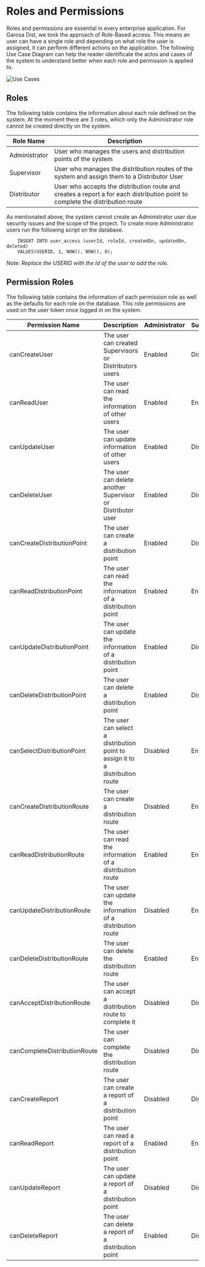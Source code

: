 # Roles and Permissions

Roles and permissions are essential in every enterprise application. For Garosa Dist, we took the approach of Role-Based access. This means an user can have a single role and depending on what role the user is assigned, it can perform different actions on the application. The following Use Case Diagram can help the reader identificate the actos and cases of the system to understand better when each role and permission is applied to.

![Use Cases](/docs/Roles%20and%20Permissions/source/use_case.svg)

## Roles

The following table contains the information about each role defined on the system. At the moment there are 3 roles, which only the Administrator role cannot be created directly on the system.

| Role Name | Description |
|---|---|
| Administrator | User who manages the users and distribution points of the system |
| Supervisor | User who manages the distribution routes of the system and assign them to a Distributor User |
| Distributor | User who accepts the distribution route and creates a report a for each distribution point to complete the distribution route |

As mentionated above, the system cannot create an Administrator user due security issues and the scope of the project. To create more Administrator users run the following script on the database.

```
    INSERT INTO user_access (userId, roleId, createdOn, updatedOn, deleted)
    VALUES(USERID, 1, NOW(), NOW(), 0);
```

*Note: Replace the USERID with the Id of the user to add the role.*

## Permission Roles

The following table contains the information of each permission role as well as the defaults for each role on the database. This role permissions are used on the user token once logged in on the system.

| Permission Name | Description | Administrator | Supervisor | Distributor |
|---|---|---|---|---|
| canCreateUser | The user can created Supervisors or Distributors users | Enabled | Disabled | Disabled |
| canReadUser | The user can read the information of other users | Enabled | Enabled | Enabled |
| canUpdateUser | The user can update information of other users | Enabled | Disabled | Disabled |
| canDeleteUser | The user can delete another Supervisor or Distributor user | Enabled | Disabled | Disabled |
| canCreateDistributionPoint | The user can create a distribution point | Enabled | Disabled | Disabled |
| canReadDistributionPoint | The user can read the information of a distribution point | Enabled | Enabled | Enabled |
| canUpdateDistributionPoint | The user can update the information of a distribution point | Enabled | Disabled | Disabled |
| canDeleteDistributionPoint | The user can delete a distribution point | Enabled | Disabled | Disabled |
| canSelectDistributionPoint | The user can select a distribution point to assign it to a distribution route | Disabled | Enabled | Disabled |
| canCreateDistributionRoute | The user can create a distribution route | Disabled | Enabled | Disabled |
| canReadDistributionRoute | The user can read the information of a distribution route | Enabled | Enabled | Enabled |
| canUpdateDistributionRoute | The user can update the information of a distribution route | Disabled | Enabled | Disabled |
| canDeleteDistributionRoute | The user can delete the distribution route | Enabled | Enabled | Disabled |
| canAcceptDistributionRoute | The user can accept a distribution route to complete it | Disabled | Disabled | Enabled |
| canCompleteDistributionRoute | The user can complete the distribution route | Disabled | Disabled | Enabled |
| canCreateReport | The user can create a report of a distribution point | Disabled | Disabled | Enabled |
| canReadReport | The user can read a report of a distribution point | Enabled | Enabled | Enabled |
| canUpdateReport | The user can update a report of a distribution point | Disabled | Disabled | Enabled |
| canDeleteReport | The user can delete a report of a distribution point | Enabled | Disabled | Disabled |